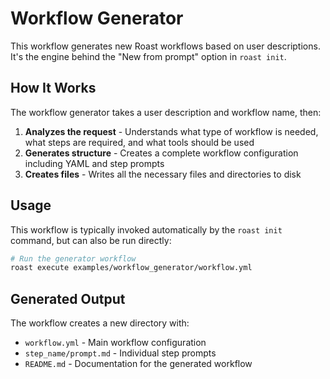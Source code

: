 # Workflow Generator

This workflow generates new Roast workflows based on user descriptions. It's the engine behind the "New from prompt" option in `roast init`.

## How It Works

The workflow generator takes a user description and workflow name, then:

1. **Analyzes the request** - Understands what type of workflow is needed, what steps are required, and what tools should be used
2. **Generates structure** - Creates a complete workflow configuration including YAML and step prompts
3. **Creates files** - Writes all the necessary files and directories to disk

## Usage

This workflow is typically invoked automatically by the `roast init` command, but can also be run directly:

```bash
# Run the generator workflow
roast execute examples/workflow_generator/workflow.yml
```

## Generated Output

The workflow creates a new directory with:
- `workflow.yml` - Main workflow configuration
- `step_name/prompt.md` - Individual step prompts
- `README.md` - Documentation for the generated workflow
